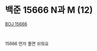 # 백준 15666 N과 M (12)

<a href="https://www.acmicpc.net/problem/15666" target="_blank">BOJ 15666</a>

<br/>

15666 먼저 풀면 쉬워요
